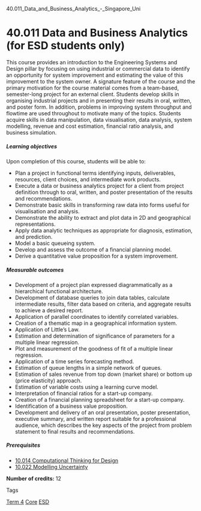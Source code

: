40.011_Data_and_Business_Analytics_-_Singapore_Uni



40.011 Data and Business Analytics (for ESD students only)
==========================================================

This course provides an introduction to the Engineering Systems and Design pillar by focusing on using industrial or commercial data to identify an opportunity for system improvement and estimating the value of this improvement to the system owner. A signature feature of the course and the primary motivation for the course material comes from a team-based, semester-long project for an external client. Students develop skills in organising industrial projects and in presenting their results in oral, written, and poster form. In addition, problems in improving system throughput and flowtime are used throughout to motivate many of the topics. Students acquire skills in data manipulation, data visualisation, data analysis, system modelling, revenue and cost estimation, financial ratio analysis, and business simulation.

##### **Learning objectives**

Upon completion of this course, students will be able to:

* Plan a project in functional terms identifying inputs, deliverables, resources, client choices, and intermediate work products.
* Execute a data or business analytics project for a client from project definition through to oral, written, and poster presentation of the results and recommendations.
* Demonstrate basic skills in transforming raw data into forms useful for visualisation and analysis.
* Demonstrate the ability to extract and plot data in 2D and geographical representations.
* Apply data analytic techniques as appropriate for diagnosis, estimation, and prediction.
* Model a basic queueing system.
* Develop and assess the outcome of a financial planning model.
* Derive a quantitative value proposition for a system improvement.

##### **Measurable outcomes**

* Development of a project plan expressed diagrammatically as a hierarchical functional architecture.
* Development of database queries to join data tables, calculate intermediate results, filter data based on criteria, and aggregate results to achieve a desired report.
* Application of parallel coordinates to identify correlated variables.
* Creation of a thematic map in a geographical information system.
* Application of Little’s Law.
* Estimation and determination of significance of parameters for a multiple linear regression.
* Plot and measurement of the goodness of fit of a multiple linear regression.
* Application of a time series forecasting method.
* Estimation of queue lengths in a simple network of queues.
* Estimation of sales revenue from top down (market share) or bottom up (price elasticity) approach.
* Estimation of variable costs using a learning curve model.
* Interpretation of financial ratios for a start-up company.
* Creation of a financial planning spreadsheet for a start-up company.
* Identification of a business value proposition.
* Development and delivery of an oral presentation, poster presentation, executive summary, and written report suitable for a professional audience, which describes the key aspects of the project from problem statement to final results and recommendations.

##### **Prerequisites**

* [10.014 Computational Thinking for Design](/course/10-014-computational-thinking-for-design/)
* [10.022 Modelling Uncertainty](/course/10-022-modelling-uncertainty/)

**Number of credits:** 12

Tags

[Term 4](/education/undergraduate/courses/?course-term=857)
[Core](/education/undergraduate/courses/?course-type=852)
[ESD](/education/undergraduate/courses/?pillar-cluster=99)

